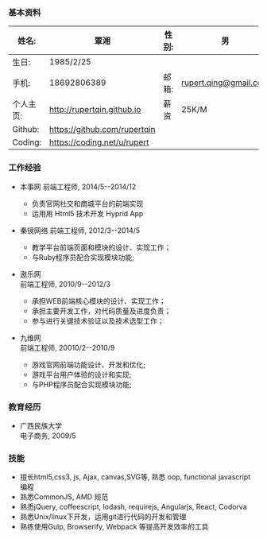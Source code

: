### 基本资料
姓名: 				| 覃湘	|	性别:  | 男
------- 			| --------------	| 		-------| -----
生日:		|1985/2/25		 	||
手机:		|18692806389 	 	|邮箱:|rupert.qing@gmail.com
个人主页:				|http://rupertqin.github.io|    薪资| 25K/M
Github:				|https://github.com/rupertqin
Coding:                           |https://coding.net/u/rupert


### 工作经验

* 本事网
前端工程师, 2014/5--2014/12

	* 负责官网社交和商城平台的前端实现
	* 运用用 Html5 技术开发 Hyprid App

* 秦镜网络
前端工程师, 2012/3--2014/5

	* 教学平台前端页面和模块的设计、实现工作；
	* 与Ruby程序员配合实现模块功能;

* 遨乐网  
前端工程师, 2010/9--2012/3

	* 承担WEB前端核心模块的设计、实现工作；
	* 承担主要开发工作，对代码质量及进度负责；
	* 参与进行关键技术验证以及技术选型工作；

* 九维网  
前端工程师, 20010/2--2010/9

	* 游戏官网前端功能设计、开发和优化;
	* 游戏平台用户体验的设计和实现;
	* 与PHP程序员配合实现模块功能;

### 教育经历

* 广西民族大学  
电子商务,  2009/5

### 技能

* 擅长html5,css3, js, Ajax, canvas,SVG等, 熟悉 oop, functional javascript 编程
* 熟悉CommonJS, AMD 规范
* 熟悉jQuery, coffeescript, lodash, requirejs, Angularjs, React, Codorva
* 熟悉Unix/linux下开发，运用git进行代码的开发和管理  
* 熟练使用Gulp, Browserify, Webpack 等提高开发效率的工具
